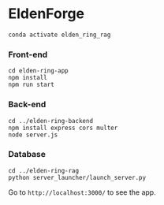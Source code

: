 # EldenForge


```
conda activate elden_ring_rag
```

### Front-end
```
cd elden-ring-app
npm install
npm run start
```

### Back-end
```
cd ../elden-ring-backend
npm install express cors multer
node server.js
``` 

### Database
```
cd ../elden-ring-rag
python server_launcher/launch_server.py
```

Go to `http://localhost:3000/` to see the app.
